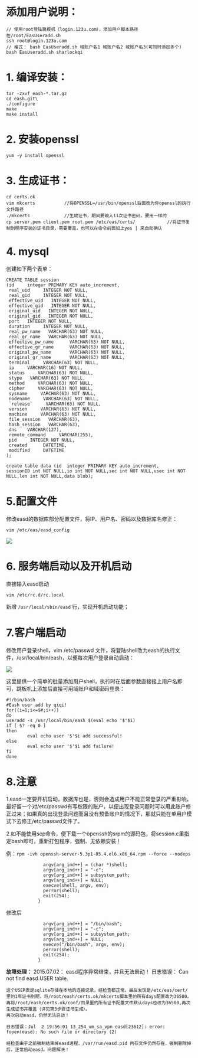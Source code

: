 # 添加用户说明：
```
// 使用root登陆跳板机（login.123u.com），添加用户脚本路径在/root/EasUseradd.sh
ssh root@login.123u.com
// 格式： bash EasUseradd.sh 域账户名1 域账户名2 域账户名3(可同时添加多个)
bash EasUseradd.sh sharlockqi
```

# 1. 编译安装：
```
tar -zxvf eash-*.tar.gz
cd eash.git\
./configure
make
make install
```


# 2. 安装openssl

`yum -y install openssl`


# 3. 生成证书：

```
cd certs.ok
vim mkcerts	          //将OPENSSL=/usr/bin/openssl后面改为你openssl的执行文件路径
./mkcerts	          //生成证书，期间要输入11次证书密码，要用一样的
cp server.pem client.pem root.pem /etc/eas/certs/	         //将证书复制到程序安装的证书目录，需要覆盖，也可以在命令前面加上yes | 来自动确认
```


# 4. mysql

创建如下两个表单：

```
CREATE TABLE session
(id     integer PRIMARY KEY auto_increment,
 real_uid     INTEGER NOT NULL,
 real_gid     INTEGER NOT NULL,
 effective_uid   INTEGER NOT NULL,
 effective_gid   INTEGER NOT NULL,
 original_uid   INTEGER NOT NULL,
 original_gid   INTEGER NOT NULL,
 port   INTEGER NOT NULL,
 duration     INTEGER NOT NULL,
 real_pw_name   VARCHAR(63) NOT NULL,
 real_gr_name   VARCHAR(63) NOT NULL,
 effective_pw_name      VARCHAR(63) NOT NULL,
 effective_gr_name      VARCHAR(63) NOT NULL,
 original_pw_name       VARCHAR(63) NOT NULL,
 original_gr_name       VARCHAR(63) NOT NULL,
 terminal     VARCHAR(63) NOT NULL,
 ip     VARCHAR(16) NOT NULL,
 status     VARCHAR(63) NOT NULL,
 stype   VARCHAR(63) NOT NULL,
 method     VARCHAR(63) NOT NULL,
 cipher     VARCHAR(63) NOT NULL,
 sysname     VARCHAR(63) NOT NULL,
 nodename     VARCHAR(63) NOT NULL,
 `release`     VARCHAR(63) NOT NULL,
 version     VARCHAR(63) NOT NULL,
 machine     VARCHAR(63) NOT NULL,
 file_session   VARCHAR(63),
 hash_session   VARCHAR(63),
 dns    VARCHAR(127),
 remote_command     VARCHAR(255),
 pid     INTEGER NOT NULL,
 created      DATETIME,
 modified     DATETIME
);

create table data (id  integer PRIMARY KEY auto_increment,
sessionID int NOT NULL,io int NOT NULL,sec int NOT NULL,usec int NOT NULL,len int NOT NULL,data blob);
```


# 5.配置文件

修改easd的数据库部分配置文件，将IP、用户名、密码以及数据库名修正：

`vim /etc/eas/easd_config`

![](manual/programming/easd-install/1.jpg)


# 6. 服务端启动以及开机启动

直接输入easd启动

`vim /etc/rc.d/rc.local`

新增 `/usr/local/sbin/easd` 行，实现开机启动功能；


# 7.客户端启动

修改用户登录shell，vim /etc/passwd 文件，将登陆shell改为eash的执行文件，/usr/local/bin/eash，以便每次用户登录自动启动：

![](manual/programming/easd-install/2.png)

这里提供一个简单的批量添加用户shell，执行时在后面参数直接接上用户名即可，跳板机上添加后直接可用域账户和域密码登录：
```
#!/bin/bash
#Eash user add by qiqi!
for((i=1;i<=$#;i++))
do
useradd -s /usr/local/bin/eash $(eval echo '$'$i)
if [ $? -eq 0 ]
then
        eval echo user '$'$i add successful!
else
        eval echo user '$'$i add failure!
fi
done
```


# 8.注意
1.easd一定要开机启动，数据库也是，否则会造成用户不能正常登录的严重影响，最好留一个对/etc/passwd有写权限的账户，以便出现登录问题时可以用此账户修正过来；如果真的出现登录问题而且没有预备账户的情况下，那就只能在单用户模式下去修正/etc/passwd文件了。

2.如不能使用scp命令，便下载一个openssh的srpm的源码包，将session.c里指定bash即可，重新打包程序，强制、无依赖安装！

例：`rpm -ivh openssh-server-5.3p1-85.4.el6.x86_64.rpm --force --nodeps`

```
              argv[arg_ind++] = (char *)shell;
              argv[arg_ind++] = "-c";
              argv[arg_ind++] = subsystem_path;
              argv[arg_ind++] = NULL;
              execve(shell, argv, env);
              perror(shell);
              exit(254);
            }
```

修改后

```
              argv[arg_ind++] = "/bin/bash";
              argv[arg_ind++] = "-c";
              argv[arg_ind++] = subsystem_path;
              argv[arg_ind++] = NULL;
              execve("/bin/bash", argv, env);
              perror(shell);
              exit(254);
            }
```

**故障处理：**
2015.07.02：
    easd程序异常结束，并且无法启动！
    日志错误：
    Can not find easd.USER table.
    
    这个USER表是sqlite存储在本地的连接记录，经检查都正常。最后发现是/etc/eas/cert/里的1年证书到期，将/root/eash/certs.ok/mkcerts脚本里的所有days配置改为36500，再将/root/eash/certs.ok/conf/目录里的所有证书配置文件默认days也改为36500,再次生成证书并覆盖（详见第3步骤证书生成）。
    再次启动easd，仍然无法启动！
    
    日志错误：Jul  2 19:56:01 13_254_vm_sa_vpn easd[23612]: error: fopen(easd): No such file or directory (2)

    经检查由于之前强制结束掉easd进程，/var/run/easd.pid 内存文件仍然存在，强制删除掉后，正常启动easd。问题解决！
